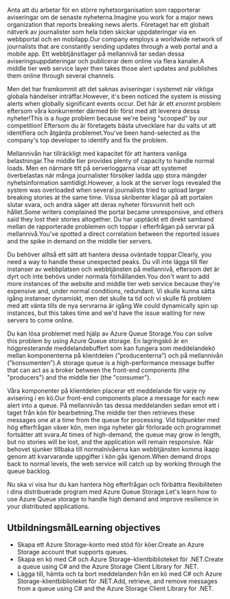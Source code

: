 <span data-ttu-id="3e755-101">Anta att du arbetar för en större nyhetsorganisation som rapporterar aviseringar om de senaste nyheterna.</span><span class="sxs-lookup"><span data-stu-id="3e755-101">Imagine you work for a major news organization that reports breaking news alerts.</span></span> <span data-ttu-id="3e755-102">Företaget har ett globalt nätverk av journalister som hela tiden skickar uppdateringar via en webbportal och en mobilapp.</span><span class="sxs-lookup"><span data-stu-id="3e755-102">Our company employs a worldwide network of journalists that are constantly sending updates through a web portal and a mobile app.</span></span> <span data-ttu-id="3e755-103">Ett webbtjänstlager på mellannivå tar sedan dessa aviseringsuppdateringar och publicerar dem online via flera kanaler.</span><span class="sxs-lookup"><span data-stu-id="3e755-103">A middle tier web service layer then takes those alert updates and publishes them online through several channels.</span></span>

<span data-ttu-id="3e755-104">Men det har framkommit att det saknas aviseringar i systemet när viktiga globala händelser inträffar.</span><span class="sxs-lookup"><span data-stu-id="3e755-104">However, it's been noticed the system is missing alerts when globally significant events occur.</span></span> <span data-ttu-id="3e755-105">Det här är ett _enormt_ problem eftersom våra konkurrenter därmed blir först med att leverera dessa nyheter!</span><span class="sxs-lookup"><span data-stu-id="3e755-105">This is a _huge_ problem because we're being "scooped" by our competition!</span></span> <span data-ttu-id="3e755-106">Eftersom du är företagets bästa utvecklare har du valts ut att identifiera och åtgärda problemet.</span><span class="sxs-lookup"><span data-stu-id="3e755-106">You've been hand-selected as the company's top developer to identify and fix the problem.</span></span>

<span data-ttu-id="3e755-107">Mellannivån har tillräckligt med kapacitet för att hantera vanliga belastningar.</span><span class="sxs-lookup"><span data-stu-id="3e755-107">The middle tier provides plenty of capacity to handle normal loads.</span></span> <span data-ttu-id="3e755-108">Men en närmare titt på serverloggarna visar att systemet överbelastas när många journalister försöker ladda upp stora mängder nyhetsinformation samtidigt.</span><span class="sxs-lookup"><span data-stu-id="3e755-108">However, a look at the server logs revealed the system was overloaded when several journalists tried to upload larger breaking stories at the same time.</span></span> <span data-ttu-id="3e755-109">Vissa skribenter klagar på att portalen slutar svara, och andra säger att deras nyheter försvunnit helt och hållet.</span><span class="sxs-lookup"><span data-stu-id="3e755-109">Some writers complained the portal became unresponsive, and others said they lost their stories altogether.</span></span> <span data-ttu-id="3e755-110">Du har upptäckt ett direkt samband mellan de rapporterade problemen och toppar i efterfrågan på servrar på mellannivå.</span><span class="sxs-lookup"><span data-stu-id="3e755-110">You've spotted a direct correlation between the reported issues and the spike in demand on the middle tier servers.</span></span>

<span data-ttu-id="3e755-111">Du behöver alltså ett sätt att hantera dessa oväntade toppar.</span><span class="sxs-lookup"><span data-stu-id="3e755-111">Clearly, you need a way to handle these unexpected peaks.</span></span> <span data-ttu-id="3e755-112">Du vill inte lägga till fler instanser av webbplatsen och webbtjänsten på mellannivå, eftersom det är dyrt och inte behövs under normala förhållanden.</span><span class="sxs-lookup"><span data-stu-id="3e755-112">You don't want to add more instances of the website and middle tier web service because they're expensive and, under normal conditions, redundant.</span></span> <span data-ttu-id="3e755-113">Vi skulle kunna sätta igång instanser dynamiskt, men det skulle ta tid och vi skulle få problem med att vänta tills de nya servrarna är igång.</span><span class="sxs-lookup"><span data-stu-id="3e755-113">We could dynamically spin up instances, but this takes time and we'd have the issue waiting for new servers to come online.</span></span>

<span data-ttu-id="3e755-114">Du kan lösa problemet med hjälp av Azure Queue Storage.</span><span class="sxs-lookup"><span data-stu-id="3e755-114">You can solve this problem by using Azure Queue storage.</span></span> <span data-ttu-id="3e755-115">En lagringskö är en högpresterande meddelandebuffert som kan fungera som meddelandekö mellan komponenterna på klientdelen (”producenterna”) och på mellannivån (”konsumenten”).</span><span class="sxs-lookup"><span data-stu-id="3e755-115">A storage queue is a high-performance message buffer that can act as a broker between the front-end components (the "producers") and the middle tier (the "consumer").</span></span> 

<span data-ttu-id="3e755-116">Våra komponenter på klientdelen placerar ett meddelande för varje ny avisering i en kö.</span><span class="sxs-lookup"><span data-stu-id="3e755-116">Our front-end components place a message for each new alert into a queue.</span></span> <span data-ttu-id="3e755-117">På mellannivån tas dessa meddelanden sedan emot ett i taget från kön för bearbetning.</span><span class="sxs-lookup"><span data-stu-id="3e755-117">The middle tier then retrieves these messages one at a time from the queue for processing.</span></span> <span data-ttu-id="3e755-118">Vid tidpunkter med hög efterfrågan växer kön, men inga nyheter går förlorade och programmet fortsätter att svara.</span><span class="sxs-lookup"><span data-stu-id="3e755-118">At times of high-demand, the queue may grow in length, but no stories will be lost, and the application will remain responsive.</span></span> <span data-ttu-id="3e755-119">När behovet sjunker tillbaka till normalnivåerna kan webbtjänsten komma ikapp genom att kvarvarande uppgifter i kön gås igenom.</span><span class="sxs-lookup"><span data-stu-id="3e755-119">When demand drops back to normal levels, the web service will catch up by working through the queue backlog.</span></span>

<span data-ttu-id="3e755-120">Nu ska vi visa hur du kan hantera hög efterfrågan och förbättra flexibiliteten i dina distribuerade program med Azure Queue Storage.</span><span class="sxs-lookup"><span data-stu-id="3e755-120">Let's learn how to use Azure Queue storage to handle high demand and improve resilience in your distributed applications.</span></span>

## <a name="learning-objectives"></a><span data-ttu-id="3e755-121">Utbildningsmål</span><span class="sxs-lookup"><span data-stu-id="3e755-121">Learning objectives</span></span>

- <span data-ttu-id="3e755-122">Skapa ett Azure Storage-konto med stöd för köer.</span><span class="sxs-lookup"><span data-stu-id="3e755-122">Create an Azure Storage account that supports queues.</span></span>
- <span data-ttu-id="3e755-123">Skapa en kö med C# och Azure Storage-klientbiblioteket för .NET.</span><span class="sxs-lookup"><span data-stu-id="3e755-123">Create a queue using C# and the Azure Storage Client Library for .NET.</span></span>
- <span data-ttu-id="3e755-124">Lägga till, hämta och ta bort meddelanden från en kö med C# och Azure Storage-klientbiblioteket för .NET.</span><span class="sxs-lookup"><span data-stu-id="3e755-124">Add, retrieve, and remove messages from a queue using C# and the Azure Storage Client Library for .NET.</span></span>